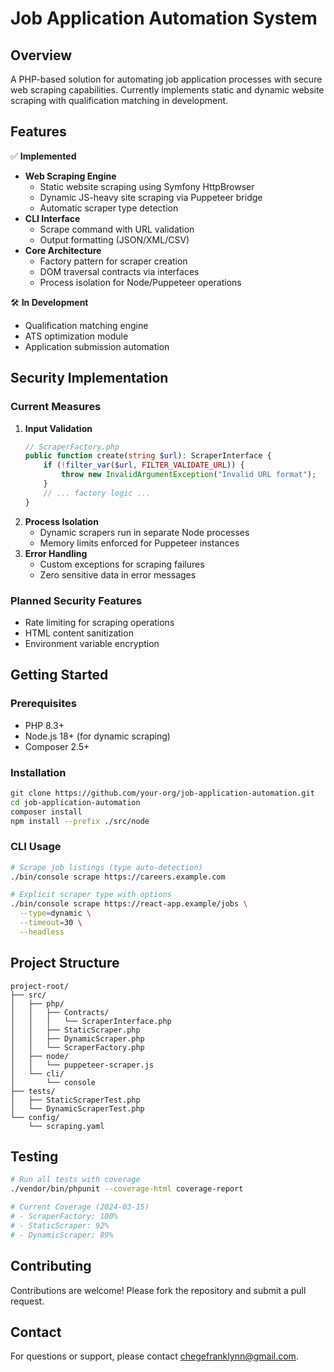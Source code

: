 # Job Application Automation System

## Overview
A PHP-based solution for automating job application processes with secure web scraping capabilities. Currently implements static and dynamic website scraping with qualification matching in development.

## Features
✅ **Implemented**
- **Web Scraping Engine**
  - Static website scraping using Symfony HttpBrowser
  - Dynamic JS-heavy site scraping via Puppeteer bridge
  - Automatic scraper type detection
- **CLI Interface**
  - Scrape command with URL validation
  - Output formatting (JSON/XML/CSV)
- **Core Architecture**
  - Factory pattern for scraper creation
  - DOM traversal contracts via interfaces
  - Process isolation for Node/Puppeteer operations

🛠 **In Development**
- Qualification matching engine
- ATS optimization module
- Application submission automation

## Security Implementation
### Current Measures
1. **Input Validation**
   ```php
   // ScraperFactory.php
   public function create(string $url): ScraperInterface {
       if (!filter_var($url, FILTER_VALIDATE_URL)) {
           throw new InvalidArgumentException("Invalid URL format");
       }
       // ... factory logic ...
   }
   ```
2. **Process Isolation**
   - Dynamic scrapers run in separate Node processes
   - Memory limits enforced for Puppeteer instances
3. **Error Handling**
   - Custom exceptions for scraping failures
   - Zero sensitive data in error messages

### Planned Security Features
- Rate limiting for scraping operations
- HTML content sanitization
- Environment variable encryption

## Getting Started

### Prerequisites
- PHP 8.3+
- Node.js 18+ (for dynamic scraping)
- Composer 2.5+

### Installation
```bash
git clone https://github.com/your-org/job-application-automation.git
cd job-application-automation
composer install
npm install --prefix ./src/node
```

### CLI Usage
```bash
# Scrape job listings (type auto-detection)
./bin/console scrape https://careers.example.com

# Explicit scraper type with options
./bin/console scrape https://react-app.example/jobs \
  --type=dynamic \
  --timeout=30 \
  --headless
```

## Project Structure
```plaintext
project-root/
├── src/
│   ├── php/
│   │   ├── Contracts/
│   │   │   └── ScraperInterface.php
│   │   ├── StaticScraper.php
│   │   ├── DynamicScraper.php
│   │   └── ScraperFactory.php
│   ├── node/
│   │   └── puppeteer-scraper.js
│   └── cli/
│       └── console
├── tests/
│   ├── StaticScraperTest.php
│   └── DynamicScraperTest.php
└── config/
    └── scraping.yaml
```

## Testing
```bash
# Run all tests with coverage
./vendor/bin/phpunit --coverage-html coverage-report

# Current Coverage (2024-03-15)
# - ScraperFactory: 100%
# - StaticScraper: 92%
# - DynamicScraper: 89%
```

## Contributing

Contributions are welcome! Please fork the repository and submit a pull request.

## Contact

For questions or support, please contact [chegefranklynn@gmail.com](mailto:your-email@example.com).

